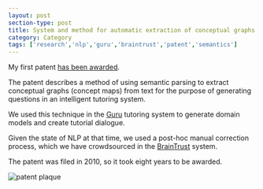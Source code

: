 ```yaml
---
layout: post
section-type: post
title: System and method for automatic extraction of conceptual graphs 
category: Category
tags: ['research','nlp','guru','braintrust','patent','semantics']
---
```

My first patent [has been awarded](https://patents.google.com/patent/US10108604B2/en).

The patent describes a method of using semantic parsing to extract conceptual graphs (concept maps) from text for the purpose of generating questions in an intelligent tutoring system.

We used this technique in the [Guru](https://olney.ai/category/2012/09/01/guru-overview.html) tutoring system to generate domain models and create tutorial dialogue.

Given the state of NLP at that time, we used a post-hoc manual correction process, which we have crowdsourced in the [BrainTrust](https://olney.ai/category/2013/09/01/braintrust-overview.html) system.

The patent was filed in 2010, so it took eight years to be awarded.

![patent plaque](https://umdrive.memphis.edu/aolney/public/website-media/patentplaque.jpg)
